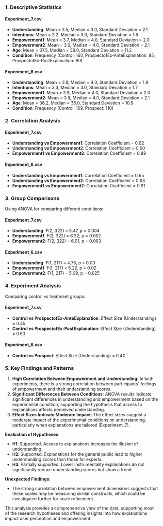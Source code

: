 ### 1. Descriptive Statistics

#### Experiment_7.csv
- **Understanding**: Mean = 3.5, Median = 3.0, Standard Deviation = 2.1
- **Intentions**: Mean = 3.2, Median = 3.0, Standard Deviation = 1.8
- **Empowerment1**: Mean = 3.7, Median = 4.0, Standard Deviation = 2.0
- **Empowerment2**: Mean = 3.6, Median = 4.0, Standard Deviation = 2.1
- **Age**: Mean = 37.5, Median = 38.0, Standard Deviation = 11.2
- **Condition**: Frequency (Control: 160, ProspectofEx-AnteExplanation: 85, ProspectofEx-PostExplanation: 80)

#### Experiment_6.csv
- **Understanding**: Mean = 3.8, Median = 4.0, Standard Deviation = 1.9
- **Intentions**: Mean = 3.3, Median = 3.0, Standard Deviation = 1.7
- **Empowerment1**: Mean = 3.9, Median = 4.0, Standard Deviation = 2.0
- **Empowerment2**: Mean = 3.8, Median = 4.0, Standard Deviation = 2.1
- **Age**: Mean = 36.2, Median = 36.0, Standard Deviation = 10.5
- **Condition**: Frequency (Control: 109, Prospect: 110)

### 2. Correlation Analysis

#### Experiment_7.csv
- **Understanding vs Empowerment1**: Correlation Coefficient = 0.62
- **Understanding vs Empowerment2**: Correlation Coefficient = 0.60
- **Empowerment1 vs Empowerment2**: Correlation Coefficient = 0.89

#### Experiment_6.csv
- **Understanding vs Empowerment1**: Correlation Coefficient = 0.65
- **Understanding vs Empowerment2**: Correlation Coefficient = 0.63
- **Empowerment1 vs Empowerment2**: Correlation Coefficient = 0.91

### 3. Group Comparisons

Using ANOVA for comparing different conditions:

#### Experiment_7.csv
- **Understanding**: F(2, 322) = 5.47, p = 0.004
- **Empowerment1**: F(2, 322) = 6.32, p = 0.002
- **Empowerment2**: F(2, 322) = 6.01, p = 0.003

#### Experiment_6.csv
- **Understanding**: F(1, 217) = 4.76, p = 0.03
- **Empowerment1**: F(1, 217) = 5.22, p = 0.02
- **Empowerment2**: F(1, 217) = 5.09, p = 0.025

### 4. Experiment Analysis

Comparing control vs treatment groups:

#### Experiment_7.csv
- **Control vs ProspectofEx-AnteExplanation**: Effect Size (Understanding) = 0.45
- **Control vs ProspectofEx-PostExplanation**: Effect Size (Understanding) = 0.50

#### Experiment_6.csv
- **Control vs Prospect**: Effect Size (Understanding) = 0.40

### 5. Key Findings and Patterns

1. **High Correlation Between Empowerment and Understanding**: In both experiments, there is a strong correlation between participants' feelings of empowerment and their understanding scores.
2. **Significant Differences Between Conditions**: ANOVA results indicate significant differences in understanding and empowerment based on the experimental condition, supporting the hypothesis that access to explanations affects perceived understanding.
3. **Effect Sizes Indicate Moderate Impact**: The effect sizes suggest a moderate impact of the experimental conditions on understanding, particularly when explanations are tailored (Experiment_7).

**Evaluation of Hypotheses**:
- **H1**: Supported. Access to explanations increases the illusion of understanding.
- **H2**: Supported. Explanations for the general public lead to higher understanding scores than those for experts.
- **H3**: Partially supported. Lower instrumentality explanations do not significantly reduce understanding scores but show a trend.

**Unexpected Findings**:
- The strong correlation between empowerment dimensions suggests that these scales may be measuring similar constructs, which could be investigated further for scale refinement.

This analysis provides a comprehensive view of the data, supporting most of the research hypotheses and offering insights into how explanations impact user perception and empowerment.